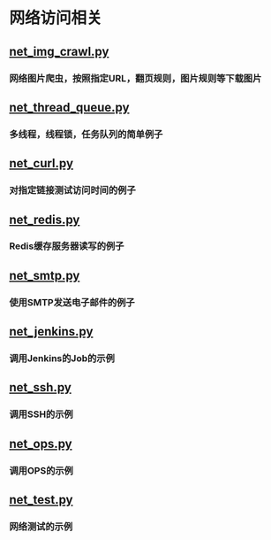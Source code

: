 # 网络访问相关

## [net_img_crawl.py](net_img_crawl.py)
### 网络图片爬虫，按照指定URL，翻页规则，图片规则等下载图片

## [net_thread_queue.py](net_thread_queue.py)
### 多线程，线程锁，任务队列的简单例子

## [net_curl.py](net_curl.py)
### 对指定链接测试访问时间的例子

## [net_redis.py](net_redis.py)
### Redis缓存服务器读写的例子

## [net_smtp.py](net_smtp.py)
### 使用SMTP发送电子邮件的例子

## [net_jenkins.py](net_jenkins.py)
### 调用Jenkins的Job的示例

## [net_ssh.py](net_ssh.py)
### 调用SSH的示例

## [net_ops.py](net_ops.py)
### 调用OPS的示例

## [net_test.py](net_test.py)
### 网络测试的示例